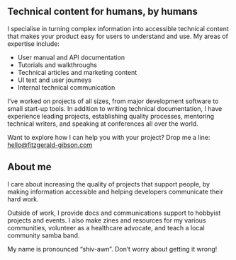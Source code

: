 ## Technical content for humans, by humans

I specialise in turning complex information into accessible technical content that makes your product easy for users to understand and use. My areas of expertise include:

* User manual and API documentation
* Tutorials and walkthroughs
* Technical articles and marketing content
* UI text and user journeys
* Internal technical communication

I’ve worked on projects of all sizes, from major development software to small start-up tools. In addition to writing technical documentation, I have experience leading projects, establishing quality processes, mentoring technical writers, and speaking at conferences all over the world.

Want to explore how I can help you with your project? Drop me a line: hello@fitzgerald-gibson.com 

## About me

I care about increasing the quality of projects that support people, by making information accessible and helping developers communicate their hard work. 

Outside of work, I provide docs and communications support to hobbyist projects and events. I also make zines and resources for my various communities, volunteer as a healthcare advocate, and teach a local community samba band.

My name is pronounced “shiv-awn”. Don’t worry about getting it wrong!


